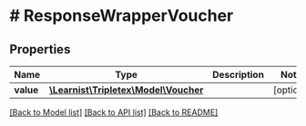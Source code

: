 # # ResponseWrapperVoucher

## Properties

Name | Type | Description | Notes
------------ | ------------- | ------------- | -------------
**value** | [**\Learnist\Tripletex\Model\Voucher**](Voucher.md) |  | [optional]

[[Back to Model list]](../../README.md#models) [[Back to API list]](../../README.md#endpoints) [[Back to README]](../../README.md)
